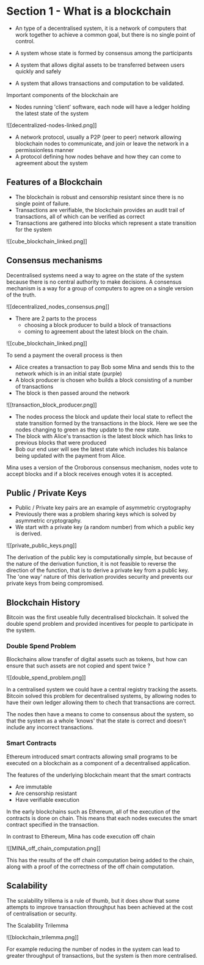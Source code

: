 
# Section 1 - What is a blockchain

- An type of a decentralised system, it is a network of computers that work together to achieve a common goal, but there is no single point of control. 

- A system whose state is formed by consensus among the participants
- A system that allows digital assets to be transferred between users quickly and safely
- A system that allows transactions and computation to be validated.

Important components of the blockchain are 
- Nodes running 'client' software, each node will have a ledger holding the latest state of the system


![[decentralized-nodes-linked.png]]

- A network protocol, usually a P2P (peer to peer) network allowing blockchain nodes to communicate, and join or leave the network in a permissionless manner
- A protocol defining how nodes behave and how they can come to agreement about the system


## Features of a Blockchain

- The blockchain is robust and censorship resistant since there is no single point of failure.
- Transactions are verifiable, the blockchain provides an audit trail of transactions, all of which can be verified as correct
- Transactions are gathered into blocks which represent a state transition for the system 

![[cube_blockchain_linked.png]]


## Consensus mechanisms

Decentralised systems need a way to agree on the state of the system because there is no central authority to make decisions. 
A consensus mechanism is a way for a group of computers to agree on a single version of the truth.


![[decentralized_nodes_consensus.png]]



- There are 2 parts to the process
    - choosing a block producer to build a block of transactions
    - coming to agreement about the latest block on the chain.

![[cube_blockchain_linked.png]]


To send a payment the overall process is then
- Alice creates a transaction to pay Bob some Mina and sends this to the network which is in an initial state (purple)
- A block producer is chosen who builds a block consisting of a number of transactions
- The block is then passed around the network 

![[transaction_block_producer.png]]

- The nodes process the block and update their local state to reflect the state transition formed by the transactions in the block. Here we see the nodes changing to green as they update to the new state.
- The block with Alice's transaction is the latest block which has links to previous blocks that were produced
- Bob our end user will see the latest state which includes his balance being updated with the payment from Alice.


Mina uses a version of the Oroborous consensus mechanism, nodes vote to accept blocks and if a block receives enough votes it is accepted.


## Public / Private Keys
 - Public / Private key pairs are an example of asymmetric cryptography
 - Previously there was a problem sharing keys which is solved by asymmetric cryptography.
 - We start with a private key (a random number) from which a public key is derived.

![[private_public_keys.png]]

The derivation of the public key is computationally simple, but because of the nature of the derivation function, it is not feasible to reverse the direction of the function, that is to derive a private key from a public key.
The 'one way' nature of this derivation provides security and prevents our private keys from being compromised.


## Blockchain History

Bitcoin was the first useable fully decentralised blockchain.
It solved the double spend problem and provided incentives for people to participate in the system.

### Double Spend Problem

Blockchains allow transfer of digital assets such as tokens, but how can ensure that such assets are not copied and spent twice ? 

![[double_spend_problem.png]]

In a centralised system we could have a central registry tracking the assets.
Bitcoin solved this problem for decentralised systems, by allowing nodes to have their own ledger allowing them to chech that transactions are correct.

The nodes then have a means to come to consensus about the system, so that the system as a whole 'knows' that the state is correct and doesn't include any incorrect transactions.
### Smart Contracts

Ethereum introduced smart contracts allowing small programs to be executed on a blockchain as a component of a decentralised application.

The features of the underlying blockchain meant that the smart contracts

- Are immutable
- Are censorship resistant
- Have verifiable execution

In the early blockchains such as Ethereum, all of the execution of the contracts is done on chain. This means that each nodes executes the smart contract specified in the transaction.

In contrast to Ethereum, Mina has code execution off chain

![[MINA_off_chain_computation.png]]



This has the results of the off chain computation being added to the chain, along with a proof of the correctness of the off chain computation.


## Scalability

The scalability trillema is a rule of thumb, but it does show that some attempts to improve transaction throughput has been achieved at the cost of centralisation or security.

The Scalability Trilemma

![[blockchain_trilemma.png]]

For example reducing the number of nodes in the system can lead to greater throughput of transactions, but the system is then more centralised.

